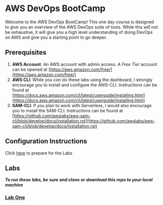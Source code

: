 # AWS DevOps BootCamp
Welcome to the AWS DevOps BootCamp! This one day course is designed to give you an overview of the AWS DevOps suite of tools. While this will not be exhaustive, it will give you a high level understanding of doing DevOps on AWS and give you a starting point to go deeper.

## Prerequisites
1. **AWS Account**: An AWS account with admin access. A *Free Tier* account can be opened at [https://aws.amazon.com/free/](https://aws.amazon.com/free/)
2. **AWS CLI**: While you *can* do these labs using the dashboard, I strongly encourage you to install and configure the AWS-CLI. Instructions can be found at [https://docs.aws.amazon.com/cli/latest/userguide/installing.html](https://docs.aws.amazon.com/cli/latest/userguide/installing.html)
3. **SAM-CLI**: If you plan to work with Serverless, I would also encourage you to install the SAM-CLI. Instructions can be found at [https://github.com/awslabs/aws-sam-cli/blob/develop/docs/installation.rst](https://github.com/awslabs/aws-sam-cli/blob/develop/docs/installation.rst)

## Configuration Instructions
Click [here](./labs/configuration/README.md) to prepare for the Labs

## Labs
***To run these labs, be sure and clone or download this repo to your local machine***

### [Lab One](./labs/lab1/README.md)